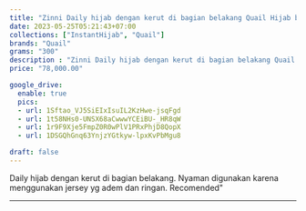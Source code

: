 ```yaml
---
title: "Zinni Daily hijab dengan kerut di bagian belakang Quail Hijab bahan jersey"
date: 2023-05-25T05:21:43+07:00
collections: ["InstantHijab", "Quail"]
brands: "Quail"
grams: "300"
description : "Zinni Daily hijab dengan kerut di bagian belakang Quail Hijab bahan jersey"
price: "78,000.00"

google_drive:
  enable: true
  pics:
  - url: 1Sftao_VJ5SiEIxIsuIL2KzHwe-jsqFgd
  - url: 1t58NHs0-UNSX68aCwwwYCEiBU-_HR8qW
  - url: 1r9F9Xje5FmpZ0R0wPlV1PRxPhjD8QopX
  - url: 1DSGQhGnq63YnjzYGtkyw-lpxKvPbMgu8

draft: false
---
```


Daily hijab dengan kerut di bagian belakang. Nyaman digunakan karena menggunakan jersey yg adem dan ringan. Recomended"

-----------      
  
